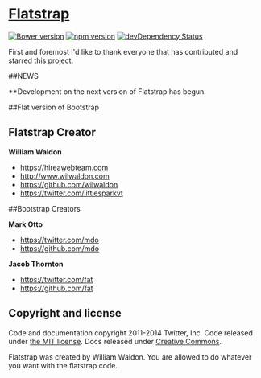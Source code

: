 # [Flatstrap](http://hireawebteam.com)
[![Bower version](https://badge.fury.io/bo/flatstrap.svg)](http://badge.fury.io/bo/flatstrap)
[![npm version](https://badge.fury.io/js/flatstrap.svg)](http://badge.fury.io/js/flatstrap)
[![devDependency Status](https://david-dm.org/twbs/bootstrap/dev-status.svg)](https://david-dm.org/littlesparkvt/flatstrap#info=devDependencies)

First and foremost I'd like to thank everyone that has contributed and starred this project.

##NEWS

**Development on the next version of Flatstrap has begun.


##Flat version of Bootstrap


## Flatstrap Creator

**William Waldon**
- <https://hireawebteam.com>
- <http://www.wilwaldon.com>
- <https://github.com/wilwaldon>
- <https://twitter.com/littlesparkvt>

##Bootstrap Creators

**Mark Otto**

- <https://twitter.com/mdo>
- <https://github.com/mdo>

**Jacob Thornton**

- <https://twitter.com/fat>
- <https://github.com/fat>

## Copyright and license

Code and documentation copyright 2011-2014 Twitter, Inc. Code released under [the MIT license](LICENSE). Docs released under [Creative Commons](docs/LICENSE).

Flatstrap was created by William Waldon. You are allowed to do whatever you want with the flatstrap code.

